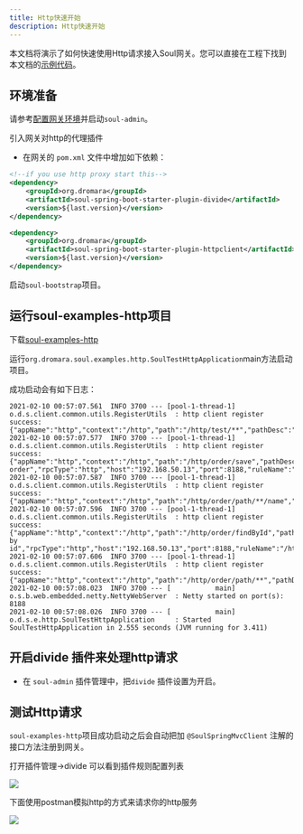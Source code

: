 ```yaml
---
title: Http快速开始
description: Http快速开始
---
```


本文档将演示了如何快速使用Http请求接入Soul网关。您可以直接在工程下找到本文档的[示例代码](https://github.com/dromara/soul/tree/2.3.0/soul-examples/soul-examples-http)。

## 环境准备

请参考[配置网关环境](../users-guide/soul-set-up)并启动`soul-admin`。

引入网关对http的代理插件

* 在网关的 `pom.xml` 文件中增加如下依赖：

```xml
<!--if you use http proxy start this-->
<dependency>
    <groupId>org.dromara</groupId>
    <artifactId>soul-spring-boot-starter-plugin-divide</artifactId>
    <version>${last.version}</version>
</dependency>

<dependency>
    <groupId>org.dromara</groupId>
    <artifactId>soul-spring-boot-starter-plugin-httpclient</artifactId>
    <version>${last.version}</version>
</dependency>
```

启动`soul-bootstrap`项目。

## 运行soul-examples-http项目

下载[soul-examples-http](https://github.com/dromara/soul/tree/2.3.0/soul-examples/soul-examples-http)

运行`org.dromara.soul.examples.http.SoulTestHttpApplication`main方法启动项目。

成功启动会有如下日志：

```shell
2021-02-10 00:57:07.561  INFO 3700 --- [pool-1-thread-1] o.d.s.client.common.utils.RegisterUtils  : http client register success: {"appName":"http","context":"/http","path":"/http/test/**","pathDesc":"","rpcType":"http","host":"192.168.50.13","port":8188,"ruleName":"/http/test/**","enabled":true,"registerMetaData":false} 
2021-02-10 00:57:07.577  INFO 3700 --- [pool-1-thread-1] o.d.s.client.common.utils.RegisterUtils  : http client register success: {"appName":"http","context":"/http","path":"/http/order/save","pathDesc":"Save order","rpcType":"http","host":"192.168.50.13","port":8188,"ruleName":"/http/order/save","enabled":true,"registerMetaData":false} 
2021-02-10 00:57:07.587  INFO 3700 --- [pool-1-thread-1] o.d.s.client.common.utils.RegisterUtils  : http client register success: {"appName":"http","context":"/http","path":"/http/order/path/**/name","pathDesc":"","rpcType":"http","host":"192.168.50.13","port":8188,"ruleName":"/http/order/path/**/name","enabled":true,"registerMetaData":false} 
2021-02-10 00:57:07.596  INFO 3700 --- [pool-1-thread-1] o.d.s.client.common.utils.RegisterUtils  : http client register success: {"appName":"http","context":"/http","path":"/http/order/findById","pathDesc":"Find by id","rpcType":"http","host":"192.168.50.13","port":8188,"ruleName":"/http/order/findById","enabled":true,"registerMetaData":false} 
2021-02-10 00:57:07.606  INFO 3700 --- [pool-1-thread-1] o.d.s.client.common.utils.RegisterUtils  : http client register success: {"appName":"http","context":"/http","path":"/http/order/path/**","pathDesc":"","rpcType":"http","host":"192.168.50.13","port":8188,"ruleName":"/http/order/path/**","enabled":true,"registerMetaData":false} 
2021-02-10 00:57:08.023  INFO 3700 --- [           main] o.s.b.web.embedded.netty.NettyWebServer  : Netty started on port(s): 8188
2021-02-10 00:57:08.026  INFO 3700 --- [           main] o.d.s.e.http.SoulTestHttpApplication     : Started SoulTestHttpApplication in 2.555 seconds (JVM running for 3.411) 
```

## 开启divide 插件来处理http请求

* 在 `soul-admin` 插件管理中，把`divide` 插件设置为开启。

## 测试Http请求

`soul-examples-http`项目成功启动之后会自动把加 `@SoulSpringMvcClient` 注解的接口方法注册到网关。

打开插件管理->divide 可以看到插件规则配置列表

![](/img/soul/quick-start/http/rule-list.png)

下面使用postman模拟http的方式来请求你的http服务

![](/img/soul/quick-start/http/postman-test.png)

